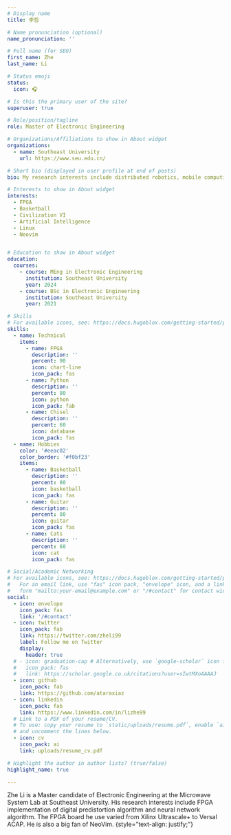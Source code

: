 ```yaml
---
# Display name
title: 李哲

# Name pronunciation (optional)
name_pronunciation: ''

# Full name (for SEO)
first_name: Zhe
last_name: Li

# Status emoji
status:
  icon: 🎧

# Is this the primary user of the site?
superuser: true

# Role/position/tagline
role: Master of Electronic Engineering

# Organizations/Affiliations to show in About widget
organizations:
  - name: Southeast University
    url: https://www.seu.edu.cn/

# Short bio (displayed in user profile at end of posts)
bio: My research interests include distributed robotics, mobile computing and programmable matter.

# Interests to show in About widget
interests:
  - FPGA
  - Basketball
  - Civilization VI
  - Artificial Intelligence
  - Linux
  - Neovim


# Education to show in About widget
education:
  courses:
    - course: MEng in Electronic Engineering
      institution: Southeast University
      year: 2024
    - course: BSc in Electronic Engineering
      institution: Southeast University
      year: 2021

# Skills
# For available icons, see: https://docs.hugoblox.com/getting-started/page-builder/#icons
skills:
  - name: Technical
    items:
      - name: FPGA
        description: ''
        percent: 90
        icon: chart-line
        icon_pack: fas
      - name: Python
        description: ''
        percent: 80
        icon: python
        icon_pack: fab
      - name: Chisel
        description: ''
        percent: 60
        icon: database
        icon_pack: fas
  - name: Hobbies
    color: '#eeac02'
    color_border: '#f0bf23'
    items:
      - name: Basketball
        description: ''
        percent: 80
        icon: basketball 
        icon_pack: fas
      - name: Guitar
        description: ''
        percent: 80
        icon: guitar
        icon_pack: fas
      - name: Cats
        description: ''
        percent: 60
        icon: cat
        icon_pack: fas

# Social/Academic Networking
# For available icons, see: https://docs.hugoblox.com/getting-started/page-builder/#icons
#   For an email link, use "fas" icon pack, "envelope" icon, and a link in the
#   form "mailto:your-email@example.com" or "/#contact" for contact widget.
social:
  - icon: envelope
    icon_pack: fas
    link: '/#contact'
  - icon: twitter
    icon_pack: fab
    link: https://twitter.com/zheli99
    label: Follow me on Twitter
    display:
      header: true
  # - icon: graduation-cap # Alternatively, use `google-scholar` icon from `ai` icon pack
  #   icon_pack: fas
  #   link: https://scholar.google.co.uk/citations?user=sIwtMXoAAAAJ
  - icon: github
    icon_pack: fab
    link: https://github.com/ataraxiaz
  - icon: linkedin
    icon_pack: fab
    link: https://www.linkedin.com/in/lizhe99
  # Link to a PDF of your resume/CV.
  # To use: copy your resume to `static/uploads/resume.pdf`, enable `ai` icons in `params.yaml`,
  # and uncomment the lines below.
  - icon: cv
    icon_pack: ai
    link: uploads/resume_cv.pdf

# Highlight the author in author lists? (true/false)
highlight_name: true

---
```


Zhe Li is a Master candidate of Electronic Engineering at the Microwave System Lab at Southeast University. His research interests include FPGA implementation of digital predistortion algorithm and neural network algorithm. The FPGA board he use varied from Xilinx Ultrascale+ to Versal ACAP. He is also a big fan of NeoVim.
{style="text-align: justify;"}